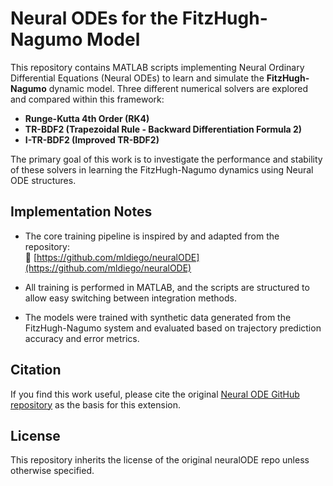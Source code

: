 # Neural ODEs for the FitzHugh-Nagumo Model

This repository contains MATLAB scripts implementing Neural Ordinary Differential Equations (Neural ODEs) to learn and simulate the **FitzHugh-Nagumo** dynamic model. Three different numerical solvers are explored and compared within this framework:

- **Runge-Kutta 4th Order (RK4)**
- **TR-BDF2 (Trapezoidal Rule - Backward Differentiation Formula 2)**
- **I-TR-BDF2 (Improved TR-BDF2)**

The primary goal of this work is to investigate the performance and stability of these solvers in learning the FitzHugh-Nagumo dynamics using Neural ODE structures.

## Implementation Notes

- The core training pipeline is inspired by and adapted from the repository:  
  🔗 [https://github.com/mldiego/neuralODE](https://github.com/mldiego/neuralODE)

- All training is performed in MATLAB, and the scripts are structured to allow easy switching between integration methods.

- The models were trained with synthetic data generated from the FitzHugh-Nagumo system and evaluated based on trajectory prediction accuracy and error metrics.

## Citation

If you find this work useful, please cite the original [Neural ODE GitHub repository](https://github.com/mldiego/neuralODE) as the basis for this extension.

## License

This repository inherits the license of the original neuralODE repo unless otherwise specified.
